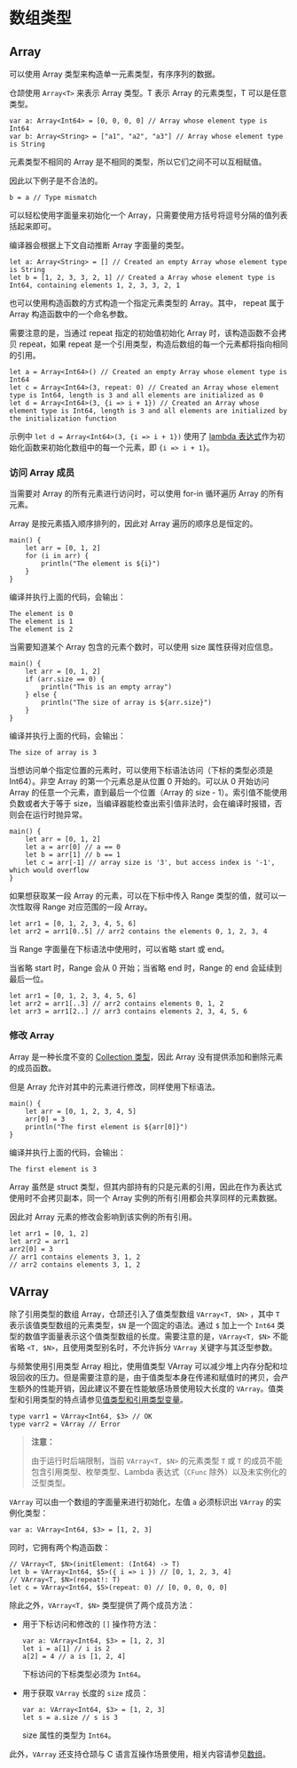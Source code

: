 # 数组类型

## Array

可以使用 Array 类型来构造单一元素类型，有序序列的数据。

仓颉使用 `Array<T>` 来表示 Array 类型。T 表示 Array 的元素类型，T 可以是任意类型。

<!-- compile.error -array_example -->

```cangjie
var a: Array<Int64> = [0, 0, 0, 0] // Array whose element type is Int64
var b: Array<String> = ["a1", "a2", "a3"] // Array whose element type is String
```

元素类型不相同的 Array 是不相同的类型，所以它们之间不可以互相赋值。

因此以下例子是不合法的。

<!-- compile.error -array_example -->

```cangjie
b = a // Type mismatch
```

可以轻松使用字面量来初始化一个 Array，只需要使用方括号将逗号分隔的值列表括起来即可。

编译器会根据上下文自动推断 Array 字面量的类型。

<!-- compile -->

```cangjie
let a: Array<String> = [] // Created an empty Array whose element type is String
let b = [1, 2, 3, 3, 2, 1] // Created a Array whose element type is Int64, containing elements 1, 2, 3, 3, 2, 1
```

也可以使用构造函数的方式构造一个指定元素类型的 Array。其中， repeat 属于 Array 构造函数中的一个命名参数。

需要注意的是，当通过 repeat 指定的初始值初始化 Array 时，该构造函数不会拷贝 repeat，如果 repeat 是一个引用类型，构造后数组的每一个元素都将指向相同的引用。

<!-- compile -->

```cangjie
let a = Array<Int64>() // Created an empty Array whose element type is Int64
let c = Array<Int64>(3, repeat: 0) // Created an Array whose element type is Int64, length is 3 and all elements are initialized as 0
let d = Array<Int64>(3, {i => i + 1}) // Created an Array whose element type is Int64, length is 3 and all elements are initialized by the initialization function
```

示例中 `let d = Array<Int64>(3, {i => i + 1})` 使用了 [lambda 表达式](../function/lambda.md)作为初始化函数来初始化数组中的每一个元素，即 `{i => i + 1}`。

### 访问 Array 成员

当需要对 Array 的所有元素进行访问时，可以使用 for-in 循环遍历 Array 的所有元素。

Array 是按元素插入顺序排列的，因此对 Array 遍历的顺序总是恒定的。

<!-- verify -->

```cangjie
main() {
    let arr = [0, 1, 2]
    for (i in arr) {
        println("The element is ${i}")
    }
}
```

编译并执行上面的代码，会输出：

```text
The element is 0
The element is 1
The element is 2
```

当需要知道某个 Array 包含的元素个数时，可以使用 size 属性获得对应信息。

<!-- verify -->

```cangjie
main() {
    let arr = [0, 1, 2]
    if (arr.size == 0) {
        println("This is an empty array")
    } else {
        println("The size of array is ${arr.size}")
    }
}
```

编译并执行上面的代码，会输出：

```text
The size of array is 3
```

当想访问单个指定位置的元素时，可以使用下标语法访问（下标的类型必须是 Int64）。非空 Array 的第一个元素总是从位置 0 开始的。可以从 0 开始访问 Array 的任意一个元素，直到最后一个位置（Array 的 size - 1）。索引值不能使用负数或者大于等于 size，当编译器能检查出索引值非法时，会在编译时报错，否则会在运行时抛异常。

<!-- compile.error -->

```cangjie
main() {
    let arr = [0, 1, 2]
    let a = arr[0] // a == 0
    let b = arr[1] // b == 1
    let c = arr[-1] // array size is '3', but access index is '-1', which would overflow
}
```

如果想获取某一段 Array 的元素，可以在下标中传入 Range 类型的值，就可以一次性取得 Range 对应范围的一段 Array。

<!-- compile -->

```cangjie
let arr1 = [0, 1, 2, 3, 4, 5, 6]
let arr2 = arr1[0..5] // arr2 contains the elements 0, 1, 2, 3, 4
```

当 Range 字面量在下标语法中使用时，可以省略 start 或 end。

当省略 start 时，Range 会从 0 开始；当省略 end 时，Range 的 end 会延续到最后一位。

<!-- compile -->

```cangjie
let arr1 = [0, 1, 2, 3, 4, 5, 6]
let arr2 = arr1[..3] // arr2 contains elements 0, 1, 2
let arr3 = arr1[2..] // arr3 contains elements 2, 3, 4, 5, 6
```

### 修改 Array

Array 是一种长度不变的 [Collection 类型](../../source_zh_cn/collections/collection_overview.md)，因此 Array 没有提供添加和删除元素的成员函数。

但是 Array 允许对其中的元素进行修改，同样使用下标语法。

<!-- verify -->

```cangjie
main() {
    let arr = [0, 1, 2, 3, 4, 5]
    arr[0] = 3
    println("The first element is ${arr[0]}")
}
```

编译并执行上面的代码，会输出：

```text
The first element is 3
```

Array 虽然是 struct 类型，但其内部持有的只是元素的引用，因此在作为表达式使用时不会拷贝副本，同一个 Array 实例的所有引用都会共享同样的元素数据。

因此对 Array 元素的修改会影响到该实例的所有引用。

<!-- compile -->

```cangjie
let arr1 = [0, 1, 2]
let arr2 = arr1
arr2[0] = 3
// arr1 contains elements 3, 1, 2
// arr2 contains elements 3, 1, 2
```

## VArray

除了引用类型的数组 Array，仓颉还引入了值类型数组 `VArray<T, $N>` ，其中 `T` 表示该值类型数组的元素类型，`$N` 是一个固定的语法。通过 `$` 加上一个 `Int64` 类型的数值字面量表示这个值类型数组的长度。需要注意的是，`VArray<T, $N>` 不能省略 `<T, $N>`，且使用类型别名时，不允许拆分 `VArray` 关键字与其泛型参数。

与频繁使用引用类型 Array 相比，使用值类型 VArray 可以减少堆上内存分配和垃圾回收的压力。但是需要注意的是，由于值类型本身在传递和赋值时的拷贝，会产生额外的性能开销，因此建议不要在性能敏感场景使用较大长度的 `VArray`。值类型和引用类型的特点请参见[值类型和引用类型变量](../basic_programming_concepts/program_structure.md#值类型和引用类型变量)。
<!-- compile.error -->

```cangjie
type varr1 = VArray<Int64, $3> // OK
type varr2 = VArray // Error
```

> **注意：**
>
> 由于运行时后端限制，当前 `VArray<T, $N>` 的元素类型 `T` 或 `T` 的成员不能包含引用类型、枚举类型、Lambda 表达式（`CFunc` 除外）以及未实例化的泛型类型。

`VArray` 可以由一个数组的字面量来进行初始化，左值 `a` 必须标识出 `VArray` 的实例化类型：

<!-- compile -->

```cangjie
var a: VArray<Int64, $3> = [1, 2, 3]
```

同时，它拥有两个构造函数：

<!-- compile -->

```cangjie
// VArray<T, $N>(initElement: (Int64) -> T)
let b = VArray<Int64, $5>({ i => i }) // [0, 1, 2, 3, 4]
// VArray<T, $N>(repeat!: T)
let c = VArray<Int64, $5>(repeat: 0) // [0, 0, 0, 0, 0]
```

除此之外，`VArray<T, $N>` 类型提供了两个成员方法：

- 用于下标访问和修改的 `[]` 操作符方法：

  <!-- compile -->

  ```cangjie
  var a: VArray<Int64, $3> = [1, 2, 3]
  let i = a[1] // i is 2
  a[2] = 4 // a is [1, 2, 4]
  ```

  下标访问的下标类型必须为 `Int64`。

- 用于获取 `VArray` 长度的 `size` 成员：

  <!-- compile -->

  ```cangjie
  var a: VArray<Int64, $3> = [1, 2, 3]
  let s = a.size // s is 3
  ```

  size 属性的类型为 `Int64`。

此外，`VArray` 还支持仓颉与 C 语言互操作场景使用，相关内容请参见[数组](../FFI/cangjie-c.md#数组)。
